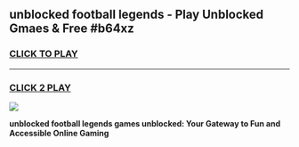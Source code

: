 
## unblocked football legends - Play Unblocked Gmaes & Free #b64xz
<h3>
<a href="https://news.freeplayer.one?title=unblocked_football_legends&ref=24F">CLICK TO PLAY</a></h3>
<hr>

<h3>
<a href="https://news.freeplayer.one?title=unblocked_football_legends&ref=24F">CLICK 2 PLAY</a>
  
</h3>

<a href="https://news.freeplayer.one?title=unblocked_football_legends&ref=24F/"><img src="https://clearcache.store/games.png"></a>


**unblocked football legends games unblocked: Your Gateway to Fun and Accessible Online Gaming**
